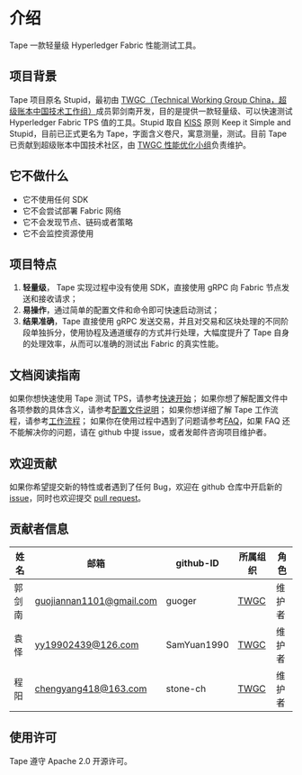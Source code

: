 # 介绍

Tape 一款轻量级 Hyperledger Fabric 性能测试工具。

## 项目背景

Tape 项目原名 Stupid，最初由 [TWGC（Technical Working Group China，超级账本中国技术工作组）](https://wiki.hyperledger.org/display/TWGC)成员郭剑南开发，目的是提供一款轻量级、可以快速测试 Hyperledger Fabric TPS 值的工具。Stupid 取自 [KISS](https://en.wikipedia.org/wiki/KISS_principle) 原则 Keep it Simple and Stupid，目前已正式更名为 Tape，字面含义卷尺，寓意测量，测试。目前 Tape 已贡献到超级账本中国技术社区，由 [TWGC 性能优化小组](https://github.com/Hyperledger-TWGC/fabric-performance-wiki)负责维护。

## 它不做什么

- 它不使用任何 SDK
- 它不会尝试部署 Fabric 网络
- 它不会发现节点、链码或者策略
- 它不会监控资源使用

## 项目特点

1. **轻量级**， Tape 实现过程中没有使用 SDK，直接使用 gRPC 向 Fabric 节点发送和接收请求；
2. **易操作**，通过简单的配置文件和命令即可快速启动测试；
3. **结果准确**，Tape 直接使用 gRPC 发送交易，并且对交易和区块处理的不同阶段单独拆分，使用协程及通道缓存的方式并行处理，大幅度提升了 Tape 自身的处理效率，从而可以准确的测试出 Fabric 的真实性能。

## 文档阅读指南

如果你想快速使用 Tape 测试 TPS，请参考[快速开始](gettingstarted.md)；
如果你想了解配置文件中各项参数的具体含义，请参考[配置文件说明](configfile.md)；
如果你想详细了解 Tape 工作流程，请参考[工作流程](workflow.md)；
如果你在使用过程中遇到了问题请参考[FAQ](FAQ.md)，如果 FAQ 还不能解决你的问题，请在 github 中提 issue，或者发邮件咨询项目维护者。

## 欢迎贡献

如果你希望提交新的特性或者遇到了任何 Bug，欢迎在 github 仓库中开启新的 [issue](https://github.com/guoger/tape/issues)，同时也欢迎提交 [pull request](https://github.com/guoger/tape/pulls)。

## 贡献者信息

| 姓名   | 邮箱                     | github-ID   | 所属组织                                          | 角色   |
| ------ | ------------------------ | ----------- | ------------------------------------------------- | ------ |
| 郭剑南 | guojiannan1101@gmail.com | guoger      | [TWGC](https://wiki.hyperledger.org/display/TWGC) | 维护者 |
| 袁怿   | yy19902439@126.com       | SamYuan1990 | [TWGC](https://wiki.hyperledger.org/display/TWGC) | 维护者 |
| 程阳   | chengyang418@163.com     | stone-ch    | [TWGC](https://wiki.hyperledger.org/display/TWGC) | 维护者 |

## 使用许可

Tape 遵守 Apache 2.0 开源许可。
